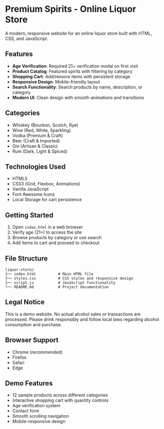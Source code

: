 # Premium Spirits - Online Liquor Store

A modern, responsive website for an online liquor store built with HTML, CSS, and JavaScript.

## Features

- **Age Verification**: Required 21+ verification modal on first visit
- **Product Catalog**: Featured spirits with filtering by category
- **Shopping Cart**: Add/remove items with persistent storage
- **Responsive Design**: Mobile-friendly layout
- **Search Functionality**: Search products by name, description, or category
- **Modern UI**: Clean design with smooth animations and transitions

## Categories

- Whiskey (Bourbon, Scotch, Rye)
- Wine (Red, White, Sparkling)
- Vodka (Premium & Craft)
- Beer (Craft & Imported)
- Gin (Artisan & Classic)
- Rum (Dark, Light & Spiced)

## Technologies Used

- HTML5
- CSS3 (Grid, Flexbox, Animations)
- Vanilla JavaScript
- Font Awesome Icons
- Local Storage for cart persistence

## Getting Started

1. Open `index.html` in a web browser
2. Verify age (21+) to access the site
3. Browse products by category or use search
4. Add items to cart and proceed to checkout

## File Structure

```
liquor-store/
├── index.html          # Main HTML file
├── styles.css          # CSS styles and responsive design
├── script.js           # JavaScript functionality
└── README.md           # Project documentation
```

## Legal Notice

This is a demo website. No actual alcohol sales or transactions are processed. Please drink responsibly and follow local laws regarding alcohol consumption and purchase.

## Browser Support

- Chrome (recommended)
- Firefox
- Safari
- Edge

## Demo Features

- 12 sample products across different categories
- Interactive shopping cart with quantity controls
- Age verification system
- Contact form
- Smooth scrolling navigation
- Mobile-responsive design
